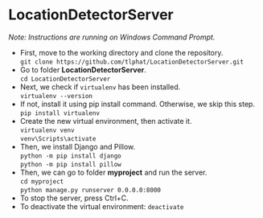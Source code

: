 # LocationDetectorServer
*Note: Instructions are running on Windows Command Prompt.* 
- First, move to the working directory and clone the repository.  
`git clone https://github.com/tlphat/LocationDetectorServer.git`
- Go to folder **LocationDetectorServer**.  
`cd LocationDetectorServer`
- Next, we check if `virtualenv` has been installed.  
`virtualenv --version`
- If not, install it using pip install command. Otherwise, we skip this step.  
`pip install virtualenv`
- Create the new virtual environment, then activate it.  
`virtualenv venv`  
`venv\Scripts\activate`
- Then, we install Django and Pillow.  
`python -m pip install django`  
`python -m pip install pillow`
- Then, we can go to folder **myproject** and run the server.  
`cd myproject`  
`python manage.py runserver 0.0.0.0:8000`
- To stop the server, press Ctrl+C.  
- To deactivate the virtual environment: `deactivate`
